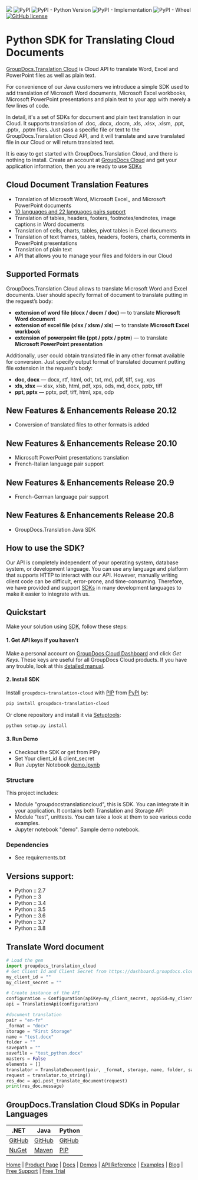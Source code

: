 ![](https://img.shields.io/badge/api-v1.0-lightgrey) ![PyPI](https://img.shields.io/pypi/v/groupdocs-translation-cloud) ![PyPI - Python Version](https://img.shields.io/pypi/pyversions/groupdocs-translation-cloud) ![PyPI - Implementation](https://img.shields.io/pypi/implementation/groupdocs-translation-cloud) ![PyPI - Wheel](https://img.shields.io/pypi/wheel/groupdocs-translation-cloud) [![GitHub license](https://img.shields.io/github/license/groupdocs-translation-cloud/groupdocs-translation-cloud-python)](https://github.com/groupdocs-translation-cloud/groupdocs-translation-cloud-python/blob/master/LICENSE)
# Python SDK for Translating Cloud Documents

[GroupDocs.Translation Cloud](https://products.groupdocs.cloud/translation) is Cloud API to translate Word, Excel and PowerPoint files as well as plain text.

For convenience of our Java customers we introduce a simple SDK used to add translation of Microsoft Word documents, Microsoft Excel workbooks, Microsoft PowerPoint presentations and plain text to your app with merely a few lines of code.

In detail, it's a set of SDKs for document and plain text translation in our Cloud. It supports translation of .doc, .docx, .docm, .xls, .xlsx, .xlsm, .ppt, .pptx, .pptm files. Just pass a specific file or text to the GroupDocs.Translation Cloud API, and it will translate and save translated file in our Cloud or will return translated text.

It is easy to get started with GroupDocs.Translation Cloud, and there is nothing to install. Create an account at [GroupDocs Cloud](https://dashboard.groupdocs.cloud/#/) and get your application information, then you are ready to use [SDKs](https://github.com/groupdocs-translation-cloud)

## Cloud Document Translation Features

- Translation of Microsoft Word, Microsoft Excel,, and Microsoft PowerPoint documents
- [10 languages and 22 languages pairs support](https://docs.groupdocs.cloud/translation/supported-languages/)
- Translation of tables, headers, footers, footnotes/endnotes, image captions in Word documents
- Translation of cells, charts, tables, pivot tables in Excel documents
- Translation of text frames, tables, headers, footers, charts, comments in PowerPoint presentations
- Translation of plain text
- API that allows you to manage your files and folders in our Cloud

## Supported Formats

GroupDocs.Translation Cloud allows to translate Microsoft Word and Excel documents. User should specify format of document to translate putting in the request’s body:

- **extension of word file (docx / docm / doc)** — to translate **Microsoft Word document**
- **extension of excel file (xlsx / xlsm / xls**) — to translate **Microsoft Excel workbook**
- **extension of powerpoint file (ppt / pptx / pptm**) — to translate **Microsoft PowerPoint presentation**

Additionally, user could obtain translated file in any other format available for conversion. Just specify output format of translated document putting file extension in the request’s body:

- **doc, docx** — docx, rtf, html, odt, txt, md, pdf, tiff, svg, xps
- **xls, xlsx** — xlsx, xlsb, html, pdf, xps, ods, md, docx, pptx, tiff
- **ppt, pptx** — pptx, pdf, tiff, html, xps, odp

## New Features & Enhancements Release 20.12
- Conversion of translated files to other formats is added

## New Features & Enhancements Release 20.10
- Microsoft PowerPoint presentations translation
- French-Italian language pair support

## New Features & Enhancements Release 20.9
- French-German language pair support

## New Features & Enhancements Release 20.8
- GroupDocs.Translation Java SDK


## How to use the SDK?

Our API is completely independent of your operating system, database system, or development language. You can use any language and platform that supports HTTP to interact with our API. However, manually writing client code can be difficult, error-prone, and time-consuming. Therefore, we have provided and support [SDKs](https://github.com/groupdocs-translation-cloud) in many development languages to make it easier to integrate with us.

## Quickstart

Make your solution using [SDK](https://github.com/groupdocs-translation-cloud), follow these steps:

#### 1. Get API keys if you haven't

Make a personal account on [GroupDocs Cloud Dashboard](https://dashboard.groupdocs.cloud/#/) and click _Get Keys_. These keys are useful for all GroupDocs Cloud products. If you have any trouble, look at this [detailed manual](https://docs.groupdocs.cloud/total/creating-and-managing-application/).

#### 2. Install SDK

Install `groupdocs-translation-cloud` with [PIP](https://pypi.org/project/pip/) from [PyPI](https://pypi.org/) by:

```sh
pip install groupdocs-translation-cloud
```

Or clone repository and install it via [Setuptools](http://pypi.python.org/pypi/setuptools):

```sh
python setup.py install
```

#### 3. Run Demo

  * Checkout the SDK or get from PiPy
  * Set Your client_id & client_secret
  * Run Jupyter Notebook [demo.ipynb](https://github.com/groupdocs-translation-cloud/groupdocs-translation-cloud-python/blob/master/demo.ipynb)

### Structure

This project includes:

- Module "groupdocstranslationcloud", this is SDK. You can integrate it in your application. It contains both Translation and Storage API
- Module "test", unittests. You can take a look at them to see various code examples.
- Jupyter notebook "demo". Sample demo notebook.

### Dependencies
- See requirements.txt

## Versions support:
- Python :: 2.7
- Python :: 3
- Python :: 3.4
- Python :: 3.5
- Python :: 3.6
- Python :: 3.7
- Python :: 3.8

## Translate Word document

```python
# Load the gem
import groupdocs_translation_cloud
# Get Client Id and Client Secret from https://dashboard.groupdocs.cloud
my_client_id = ""
my_client_secret = ""

# Create instance of the API
configuration = Configuration(apiKey=my_client_secret, appSid=my_client_id)
api = TranslationApi(configuration)

#document translation
pair = "en-fr"
_format = "docx"
storage = "First Storage"
name = "test.docx"
folder = ""
savepath = ""
savefile = "test_python.docx"  
masters = False
elements = []
translator = TranslateDocument(pair, _format, storage, name, folder, savepath, savefile, masters, elements)
request = translator.to_string()
res_doc = api.post_translate_document(request)
print(res_doc.message)
```



## GroupDocs.Translation Cloud SDKs in Popular Languages

| .NET | Java | Python |
|---|---|---|
| [GitHub](https://github.com/groupdocs-translation-cloud/groupdocs-translation-cloud-dotnet) | [GitHub](https://github.com/groupdocs-translation-cloud/groupdocs-translation-cloud-java) |[GitHub](https://github.com/groupdocs-translation-cloud/groupdocs-translation-cloud-python) |
| [NuGet](https://www.nuget.org/packages/GroupDocs.translation-Cloud/) | [Maven](https://repository.groupdocs.cloud/webapp/#/artifacts/browse/tree/General/repo/com/groupdocs/groupdocs-translation-cloud) | [PIP](https://pypi.org/project/groupdocs-translation-cloud/) |

[Home](https://www.groupdocs.cloud/) | [Product Page](https://products.groupdocs.cloud/translation/python) | [Docs](https://docs.groupdocs.cloud/translation/) | [Demos](https://products.groupdocs.app/viewer/family) | [API Reference](https://apireference.groupdocs.cloud/translation/) | [Examples](https://github.com/groupdocs-translation-cloud/groupdocs-translation-cloud-python) | [Blog](https://blog.groupdocs.cloud/category/translation/) | [Free Support](https://forum.groupdocs.cloud/c/translation) | [Free Trial](https://purchase.groupdocs.cloud/trial)
